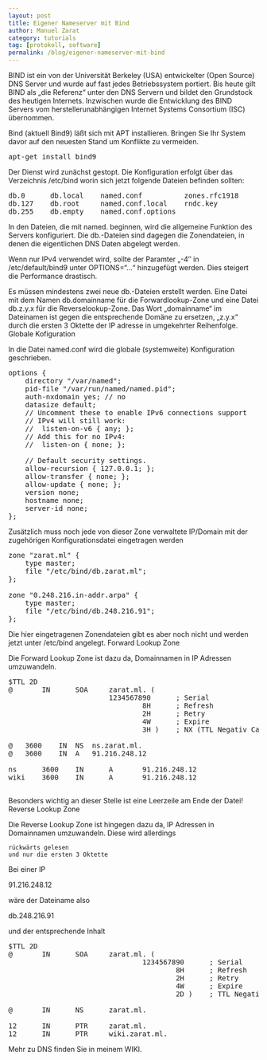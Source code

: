 ```yaml
---
layout: post
title: Eigener Nameserver mit Bind
author: Manuel Zarat
category: tutorials
tag: [protokoll, software]
permalink: /blog/eigener-nameserver-mit-bind
---
```


BIND ist ein von der Universität Berkeley (USA) entwickelter (Open Source) DNS Server und wurde auf fast jedes Betriebssystem portiert. Bis heute gilt BIND als „die Referenz“ unter den DNS Servern und bildet den Grundstock des heutigen Internets. Inzwischen wurde die Entwicklung des BIND Servers vom herstellerunabhängigen Internet Systems Consortium (ISC) übernommen. 
<!--excerpt_separator-->
Bind (aktuell Bind9) läßt sich mit APT installieren. Bringen Sie Ihr System davor auf den neuesten Stand um Konflikte zu vermeiden.

<pre>apt-get install bind9</pre>

Der Dienst wird zunächst gestopt. Die Konfiguration erfolgt über das Verzeichnis /etc/bind worin sich jetzt folgende Dateien befinden sollten:

<pre>db.0      db.local    named.conf          zones.rfc1918
db.127    db.root     named.conf.local    rndc.key   
db.255    db.empty    named.conf.options</pre>

In den Dateien, die mit named. beginnen, wird die allgemeine Funktion des Servers konfiguriert. Die db.-Dateien sind dagegen die Zonendateien, in denen die eigentlichen DNS Daten abgelegt werden.

Wenn nur IPv4 verwendet wird, sollte der Paramter „-4″ in /etc/default/bind9 unter OPTIONS=“…“ hinzugefügt werden. Dies steigert die Performance drastisch.

Es müssen mindestens zwei neue db.-Dateien erstellt werden. Eine Datei mit dem Namen db.domainname für die Forwardlookup-Zone und eine Datei db.z.y.x für die Reverselookup-Zone. Das Wort „domainname“ im Dateinamen ist gegen die entsprechende Domäne zu ersetzen, „z.y.x“ durch die ersten 3 Oktette der IP adresse in umgekehrter Reihenfolge.
Globale Kofiguration

In die Datei named.conf wird die globale (systemweite) Konfiguration geschrieben.

<pre>options {
    directory "/var/named";
    pid-file "/var/run/named/named.pid";
    auth-nxdomain yes; // no
    datasize default;
    // Uncomment these to enable IPv6 connections support
    // IPv4 will still work:
    //  listen-on-v6 { any; };
    // Add this for no IPv4:
    //  listen-on { none; };

    // Default security settings.
    allow-recursion { 127.0.0.1; };
    allow-transfer { none; };
    allow-update { none; };
    version none;
    hostname none;
    server-id none;
};</pre>

Zusätzlich muss noch jede von dieser Zone verwaltete IP/Domain mit der zugehörigen Konfigurationsdatei eingetragen werden

<pre>zone "zarat.ml" {
    type master;
    file "/etc/bind/db.zarat.ml";
};

zone "0.248.216.in-addr.arpa" {
    type master;
    file "/etc/bind/db.248.216.91";
};</pre>

Die hier eingetragenen Zonendateien gibt es aber noch nicht und werden jetzt unter /etc/bind angelegt.
Forward Lookup Zone

Die Forward Lookup Zone ist dazu da, Domainnamen in IP Adressen umzuwandeln.

<pre>$TTL 2D
@       IN      SOA     zarat.ml. (
                        1234567890      ; Serial
                                8H      ; Refresh
                                2H      ; Retry
                                4W      ; Expire
                                3H )    ; NX (TTL Negativ Cache)

@	3600	IN	NS	ns.zarat.ml.
@	3600	IN	A	91.216.248.12

ns      3600    IN      A       91.216.248.12
wiki    3600    IN      A       91.216.248.12

</pre>

Besonders wichtig an dieser Stelle ist eine Leerzeile am Ende der Datei!
Reverse Lookup Zone

Die Reverse Lookup Zone ist hingegen dazu da, IP Adressen in Domainnamen umzuwandeln. Diese wird allerdings

    rückwärts gelesen
    und nur die ersten 3 Oktette

Bei einer IP

91.216.248.12

wäre der Dateiname also

db.248.216.91

und der entsprechende Inhalt

<pre>$TTL 2D
@       IN      SOA     zarat.ml. (
                                1234567890      ; Serial
                                        8H      ; Refresh
                                        2H      ; Retry
                                        4W      ; Expire
                                        2D )    ; TTL Negative Cache

@       IN      NS      zarat.ml.

12      IN      PTR     zarat.ml.
12      IN      PTR     wiki.zarat.ml.</pre>

 
Mehr zu DNS finden Sie in meinem WIKI.
